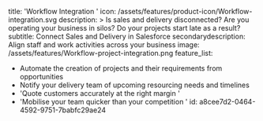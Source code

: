 title: 'Workflow Integration '
icon: /assets/features/product-icon/Workflow-integration.svg
description: >
  Is sales and delivery disconnected? Are you operating your business in silos? Do your projects start
  late as a result?
subtitle: Connect Sales and Delivery in Salesforce
secondarydescription: Align staff and work activities across your business
image: /assets/features/Workflow-project-integration.png
feature_list:
  - Automate the creation of projects and their requirements from opportunities
  - Notify your delivery team of upcoming resourcing needs and timelines
  - 'Quote customers accurately at the right margin '
  - 'Mobilise your team quicker than your competition '
id: a8cee7d2-0464-4592-9751-7babfc29ae24
